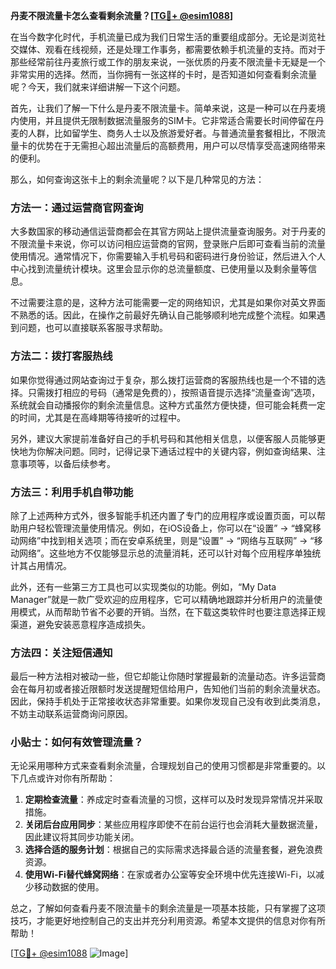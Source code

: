 **丹麦不限流量卡怎么查看剩余流量？[[TG💪+ @esim1088](https://t.me/s/esim1088)]**

在当今数字化时代，手机流量已成为我们日常生活的重要组成部分。无论是浏览社交媒体、观看在线视频，还是处理工作事务，都需要依赖手机流量的支持。而对于那些经常前往丹麦旅行或工作的朋友来说，一张优质的丹麦不限流量卡无疑是一个非常实用的选择。然而，当你拥有一张这样的卡时，是否知道如何查看剩余流量呢？今天，我们就来详细讲解一下这个问题。

首先，让我们了解一下什么是丹麦不限流量卡。简单来说，这是一种可以在丹麦境内使用，并且提供无限制数据流量服务的SIM卡。它非常适合需要长时间停留在丹麦的人群，比如留学生、商务人士以及旅游爱好者。与普通流量套餐相比，不限流量卡的优势在于无需担心超出流量后的高额费用，用户可以尽情享受高速网络带来的便利。

那么，如何查询这张卡上的剩余流量呢？以下是几种常见的方法：

### 方法一：通过运营商官网查询

大多数国家的移动通信运营商都会在其官方网站上提供流量查询服务。对于丹麦的不限流量卡来说，你可以访问相应运营商的官网，登录账户后即可查看当前的流量使用情况。通常情况下，你需要输入手机号码和密码进行身份验证，然后进入个人中心找到流量统计模块。这里会显示你的总流量额度、已使用量以及剩余量等信息。

不过需要注意的是，这种方法可能需要一定的网络知识，尤其是如果你对英文界面不熟悉的话。因此，在操作之前最好先确认自己能够顺利地完成整个流程。如果遇到问题，也可以直接联系客服寻求帮助。

### 方法二：拨打客服热线

如果你觉得通过网站查询过于复杂，那么拨打运营商的客服热线也是一个不错的选择。只需拨打相应的号码（通常是免费的），按照语音提示选择“流量查询”选项，系统就会自动播报你的剩余流量信息。这种方式虽然方便快捷，但可能会耗费一定的时间，尤其是在高峰期等待接听的过程中。

另外，建议大家提前准备好自己的手机号码和其他相关信息，以便客服人员能够更快地为你解决问题。同时，记得记录下通话过程中的关键内容，例如查询结果、注意事项等，以备后续参考。

### 方法三：利用手机自带功能

除了上述两种方式外，很多智能手机还内置了专门的应用程序或设置页面，可以帮助用户轻松管理流量使用情况。例如，在iOS设备上，你可以在“设置” -> “蜂窝移动网络”中找到相关选项；而在安卓系统里，则是“设置” -> “网络与互联网” -> “移动网络”。这些地方不仅能够显示总的流量消耗，还可以针对每个应用程序单独统计其占用情况。

此外，还有一些第三方工具也可以实现类似的功能。例如，“My Data Manager”就是一款广受欢迎的应用程序，它可以精确地跟踪并分析用户的流量使用模式，从而帮助节省不必要的开销。当然，在下载这类软件时也要注意选择正规渠道，避免安装恶意程序造成损失。

### 方法四：关注短信通知

最后一种方法相对被动一些，但它却能让你随时掌握最新的流量动态。许多运营商会在每月初或者接近限额时发送提醒短信给用户，告知他们当前的剩余流量状态。因此，保持手机处于正常接收状态非常重要。如果你发现自己没有收到此类消息，不妨主动联系运营商询问原因。

### 小贴士：如何有效管理流量？

无论采用哪种方式来查看剩余流量，合理规划自己的使用习惯都是非常重要的。以下几点或许对你有所帮助：

1. **定期检查流量**：养成定时查看流量的习惯，这样可以及时发现异常情况并采取措施。
2. **关闭后台应用同步**：某些应用程序即使不在前台运行也会消耗大量数据流量，因此建议将其同步功能关闭。
3. **选择合适的服务计划**：根据自己的实际需求选择最合适的流量套餐，避免浪费资源。
4. **使用Wi-Fi替代蜂窝网络**：在家或者办公室等安全环境中优先连接Wi-Fi，以减少移动数据的使用。

总之，了解如何查看丹麦不限流量卡的剩余流量是一项基本技能，只有掌握了这项技巧，才能更好地控制自己的支出并充分利用资源。希望本文提供的信息对你有所帮助！

[[TG💪+ @esim1088](https://t.me/s/esim1088) ![Image](https://i.postimg.cc/4NQfJmqS/Snipaste-2025-05-13-00-14-12.png)]